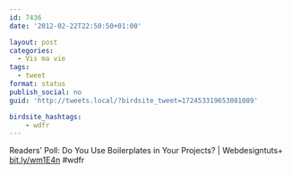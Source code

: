```yaml
---
id: 7436
date: '2012-02-22T22:50:50+01:00'

layout: post
categories:
  - Vis ma vie
tags:
  - tweet
format: status
publish_social: no
guid: 'http://tweets.local/?birdsite_tweet=172453319653081089'

birdsite_hashtags:
    - wdfr
---
```


Readers’ Poll: Do You Use Boilerplates in Your Projects? | Webdesigntuts+ [bit.ly/wm1E4n](http://bit.ly/wm1E4n) #wdfr